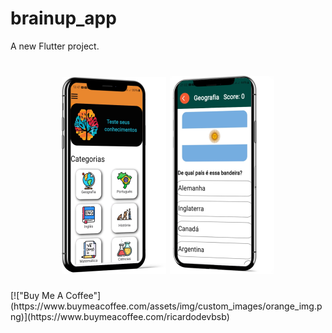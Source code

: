 # brainup_app

A new Flutter project.

<h1 align="center">
  <img alt="NextLevelWeek" title="#NextLevelWeek" src="./assets/images/mockup.png" />
  <img alt="NextLevelWeek" title="#NextLevelWeek" src="./assets/images/mockup2.png" />
</h1>
[!["Buy Me A Coffee"](https://www.buymeacoffee.com/assets/img/custom_images/orange_img.png)](https://www.buymeacoffee.com/ricardodevbsb)
